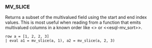 <!--
This is generated by ESQL's AbstractFunctionTestCase. Do no edit it. See ../README.md for how to regenerate it.
-->

### MV_SLICE
Returns a subset of the multivalued field using the start and end index values.
This is most useful when reading from a function that emits multivalued columns
in a known order like <<esql-split>> or <<esql-mv_sort>>.

```
row a = [1, 2, 2, 3]
| eval a1 = mv_slice(a, 1), a2 = mv_slice(a, 2, 3)
```

